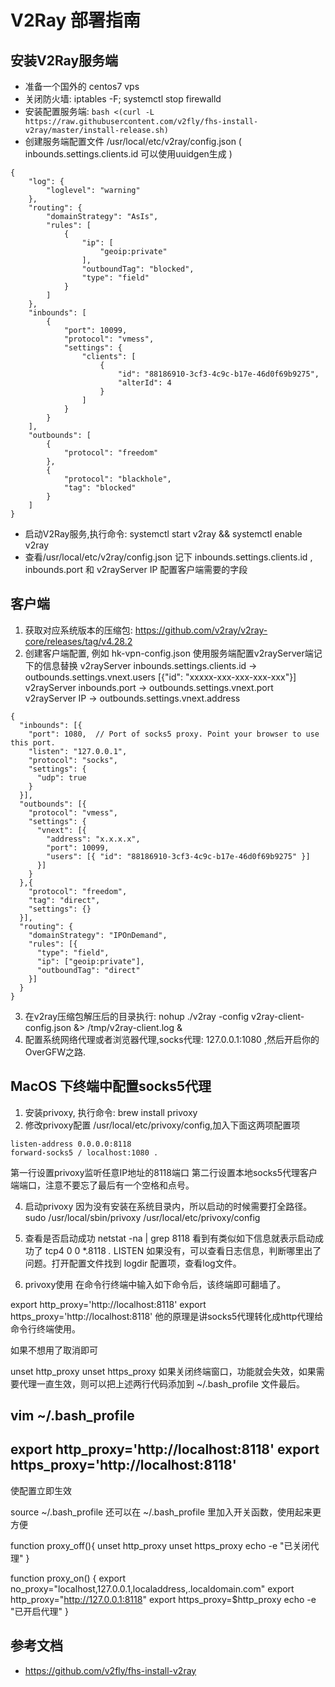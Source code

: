 # V2Ray 部署指南

## 安装V2Ray服务端

* 准备一个国外的 centos7 vps
* 关闭防火墙: iptables -F; systemctl stop firewalld
* 安装配置服务端: ` bash <(curl -L https://raw.githubusercontent.com/v2fly/fhs-install-v2ray/master/install-release.sh) `
* 创建服务端配置文件 /usr/local/etc/v2ray/config.json ( inbounds.settings.clients.id 可以使用uuidgen生成 )
```
{
    "log": {
        "loglevel": "warning"
    },
    "routing": {
        "domainStrategy": "AsIs",
        "rules": [
            {
                "ip": [
                    "geoip:private"
                ],
                "outboundTag": "blocked",
                "type": "field"
            }
        ]
    },
    "inbounds": [
        {
            "port": 10099,
            "protocol": "vmess",
            "settings": {
                "clients": [
                    {
                        "id": "88186910-3cf3-4c9c-b17e-46d0f69b9275",
                        "alterId": 4
                    }
                ]
            }
        }
    ],
    "outbounds": [
        {
            "protocol": "freedom"
        },
        {
            "protocol": "blackhole",
            "tag": "blocked"
        }
    ]
}
```
* 启动V2Ray服务,执行命令: systemctl start v2ray && systemctl enable v2ray
* 查看/usr/local/etc/v2ray/config.json 记下 inbounds.settings.clients.id , inbounds.port 和 v2rayServer IP 配置客户端需要的字段

## 客户端

1. 获取对应系统版本的压缩包: https://github.com/v2ray/v2ray-core/releases/tag/v4.28.2
2. 创建客户端配置, 例如 hk-vpn-config.json 使用服务端配置v2rayServer端记下的信息替换
v2rayServer inbounds.settings.clients.id  -> outbounds.settings.vnext.users [{"id": "xxxxx-xxx-xxx-xxx-xxx"}]
v2rayServer inbounds.port                 -> outbounds.settings.vnext.port 
v2rayServer IP                            -> outbounds.settings.vnext.address
```
{
  "inbounds": [{
    "port": 1080,  // Port of socks5 proxy. Point your browser to use this port.
    "listen": "127.0.0.1",
    "protocol": "socks",
    "settings": {
      "udp": true
    }
  }],
  "outbounds": [{
    "protocol": "vmess",
    "settings": {
      "vnext": [{
        "address": "x.x.x.x",
        "port": 10099,
        "users": [{ "id": "88186910-3cf3-4c9c-b17e-46d0f69b9275" }]
      }]
    }
  },{
    "protocol": "freedom",
    "tag": "direct",
    "settings": {}
  }],
  "routing": {
    "domainStrategy": "IPOnDemand",
    "rules": [{
      "type": "field",
      "ip": ["geoip:private"],
      "outboundTag": "direct"
    }]
  }
}
```
3. 在v2ray压缩包解压后的目录执行: nohup ./v2ray -config v2ray-client-config.json &> /tmp/v2ray-client.log &
4. 配置系统网络代理或者浏览器代理,socks代理: 127.0.0.1:1080 ,然后开启你的OverGFW之路.


## MacOS 下终端中配置socks5代理

1. 安装privoxy, 执行命令: brew install privoxy
2. 修改privoxy配置 /usr/local/etc/privoxy/config,加入下面这两项配置项
```
listen-address 0.0.0.0:8118
forward-socks5 / localhost:1080 .
```
第一行设置privoxy监听任意IP地址的8118端口
第二行设置本地socks5代理客户端端口，注意不要忘了最后有一个空格和点号。

4. 启动privoxy
因为没有安装在系统目录内，所以启动的时候需要打全路径。
sudo /usr/local/sbin/privoxy /usr/local/etc/privoxy/config

5. 查看是否启动成功
netstat -na | grep 8118
看到有类似如下信息就表示启动成功了
tcp4       0      0  *.8118                 *.*                    LISTEN
如果没有，可以查看日志信息，判断哪里出了问题。打开配置文件找到 logdir 配置项，查看log文件。

6. privoxy使用
在命令行终端中输入如下命令后，该终端即可翻墙了。

export http_proxy='http://localhost:8118'
export https_proxy='http://localhost:8118'
他的原理是讲socks5代理转化成http代理给命令行终端使用。

如果不想用了取消即可

unset http_proxy
unset https_proxy
如果关闭终端窗口，功能就会失效，如果需要代理一直生效，则可以把上述两行代码添加到 ~/.bash_profile 文件最后。

vim ~/.bash_profile
-----------------------------------------------------
export http_proxy='http://localhost:8118'
export https_proxy='http://localhost:8118'
-----------------------------------------------------
使配置立即生效

source  ~/.bash_profile
还可以在 ~/.bash_profile 里加入开关函数，使用起来更方便

function proxy_off(){
    unset http_proxy
    unset https_proxy
    echo -e "已关闭代理"
}

function proxy_on() {
    export no_proxy="localhost,127.0.0.1,localaddress,.localdomain.com"
    export http_proxy="http://127.0.0.1:8118"
    export https_proxy=$http_proxy
    echo -e "已开启代理"
}

## 参考文档

* https://github.com/v2fly/fhs-install-v2ray


